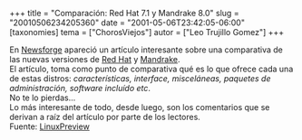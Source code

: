 +++
title = "Comparación: Red Hat 7.1 y Mandrake 8.0"
slug = "20010506234205360"
date = "2001-05-06T23:42:05-06:00"
[taxonomies]
tema = ["ChorosViejos"]
autor = ["Leo Trujillo Gomez"]
+++

En
[Newsforge](http://www.newsforge.com/article.pl?sid=01/04/30/0223236&mode=thread)
apareció un artículo interesante sobre una comparativa de las nuevas
versiones de [Red Hat](http://www.redhat.com) y
[Mandrake](http://www.mandrake.com).  
El artículo, toma como punto de comparativa qué es lo que ofrece cada
una de estas distros: *características, interface, misceláneas, paquetes
de administración, software incluído etc*.  
No te lo pierdas...  
Lo más interesante de todo, desde luego, son los comentarios que se
derivan a raíz del artículo por parte de los lectores.  
Fuente: [LinuxPreview](http://linuxpreview.org/article.php?sid=3788)

